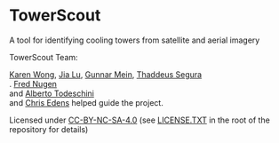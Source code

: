 # TowerScout

A tool for identifying cooling towers from satellite and aerial imagery

TowerScout Team:

<a target="_blank" href="https://www.linkedin.com/in/karenkwong/">Karen Wong</a>,
<a target="_blank" href="https://www.linkedin.com/in/jia-lu-gracie-a8b5a71a/">Jia Lu</a>,
<a target="_blank" href="https://www.linkedin.com/in/gunnarmein/">Gunnar Mein</a>,
<a target="_blank" href="https://www.linkedin.com/in/thaddeussegura/">Thaddeus Segura</a><br>.
<a target="_blank" href="https://www.linkedin.com/in/drnooj/">Fred Nugen</a><br> and
<a target="_blank" href="https://www.linkedin.com/in/atodeschini/">Alberto Todeschini</a><br> and
<a target="_blank" href="https://www.linkedin.com/in/wcedens/">Chris Edens</a> helped guide the project.

Licensed under <a target="_blank" href="https://creativecommons.org/licenses/by-nc-sa/4.0/">CC-BY-NC-SA-4.0</a>
(see <a target="_blank" href="https://github.com/TowerScout/TowerScout/blob/main/LICENSE.TXT">LICENSE.TXT</a> in the root of the repository for details)


